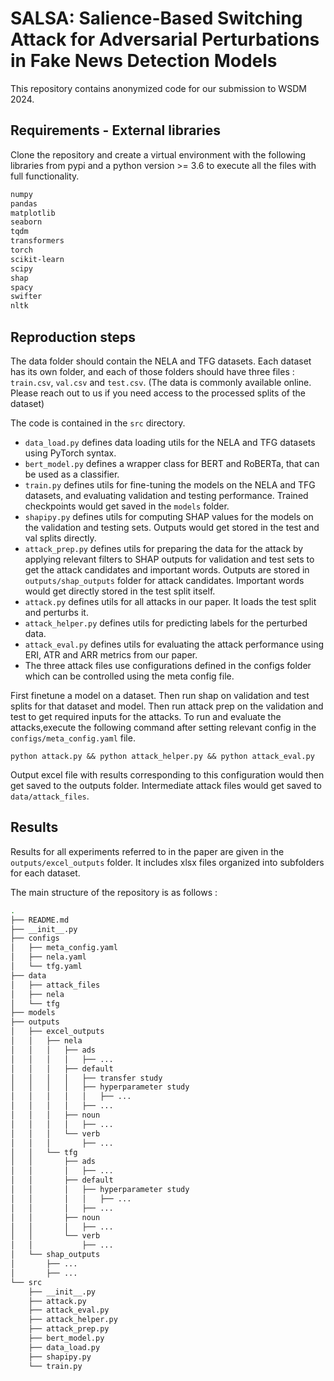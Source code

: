 # SALSA: Salience-Based Switching Attack for Adversarial Perturbations in Fake News Detection Models

This repository contains anonymized code for our submission to WSDM 2024.

## Requirements - External libraries

Clone the repository and create a virtual environment with the following
libraries from pypi and a python version >= 3.6 to execute all the files with
full functionality.

```bash
numpy
pandas
matplotlib
seaborn
tqdm
transformers
torch
scikit-learn
scipy
shap
spacy
swifter
nltk
```

## Reproduction steps

The data folder should contain the NELA and TFG datasets. Each dataset has its
own folder, and each of those folders should have three files : ```train.csv```,
```val.csv``` and ```test.csv```. (The data is commonly available online. Please
reach out to us if you need access to the processed splits of the dataset)

The code is contained in the ```src``` directory.

- ```data_load.py``` defines data loading utils for the NELA and TFG datasets
  using PyTorch syntax.
- ```bert_model.py``` defines a wrapper class for BERT and RoBERTa, that can be
  used as a classifier.
- ```train.py``` defines utils for fine-tuning the models on the NELA and TFG
  datasets, and evaluating validation and testing performance. Trained
  checkpoints would get saved in the ```models``` folder.
- ```shapipy.py``` defines utils for computing SHAP values for the models on the
  validation and testing sets. Outputs would get stored in the test and val
  splits directly.
- ```attack_prep.py``` defines utils for preparing the data for the attack by
  applying relevant filters to SHAP outputs for validation and test sets to get
  the attack candidates and important words. Outputs are stored in
  ```outputs/shap_outputs``` folder for attack candidates. Important words would
  get directly stored in the test split itself.
- ```attack.py``` defines utils for all attacks in our paper. It loads the test
  split and perturbs it.
- ```attack_helper.py``` defines utils for predicting labels for the perturbed data.
- ```attack_eval.py``` defines utils for evaluating the attack performance using
  ERI, ATR and ARR metrics from our paper.
- The three attack files use configurations defined in the configs folder which
  can be controlled using the meta config file.

First finetune a model on a dataset. Then run shap on validation and test splits
for that dataset and model. Then run attack prep on the validation and test to
get required inputs for the attacks. To run and evaluate the attacks,execute the
following command after setting relevant config in the
```configs/meta_config.yaml``` file.

```python attack.py && python attack_helper.py && python attack_eval.py```

Output excel file with results corresponding to this configuration would then get saved to
the outputs folder. Intermediate attack files would get saved to ```data/attack_files```.

## Results

Results for all experiments referred to in the paper are given in the
```outputs/excel_outputs``` folder. It includes xlsx files organized into
subfolders for each dataset.

The main structure of the repository is as follows :
```bash
.
├── README.md
├── __init__.py
├── configs
│   ├── meta_config.yaml
│   ├── nela.yaml
│   └── tfg.yaml
├── data
│   ├── attack_files
│   ├── nela
│   └── tfg
├── models
├── outputs
│   ├── excel_outputs
│   │   ├── nela
│   │   │   ├── ads
│   │   │   │   ├── ...
│   │   │   ├── default
│   │   │   │   ├── transfer study
│   │   │   │   ├── hyperparameter study
│   │   │   │   │   ├── ...
│   │   │   │   ├── ...
│   │   │   ├── noun
│   │   │   │   ├── ...
│   │   │   └── verb
│   │   │       ├── ...
│   │   └── tfg
│   │       ├── ads
│   │       │   ├── ...
│   │       ├── default
│   │       │   ├── hyperparameter study
│   │       │   │   ├── ...
│   │       │   ├── ...
│   │       ├── noun
│   │       │   ├── ...
│   │       └── verb
│   │           ├── ...
│   └── shap_outputs
│       ├── ...
│       ├── ...
└── src
    ├── __init__.py
    ├── attack.py
    ├── attack_eval.py
    ├── attack_helper.py
    ├── attack_prep.py
    ├── bert_model.py
    ├── data_load.py
    ├── shapipy.py
    └── train.py
```
